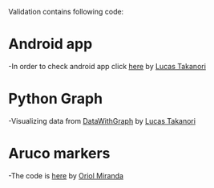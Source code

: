 Validation contains following code:

# Android app
  -In order to check android app click [here](https://github.com/LucasTakanori/DataWithGraph)  by [Lucas Takanori](https://github.com/LucasTakanori)
  
# Python Graph
  -Visualizing data from [DataWithGraph](https://github.com/LucasTakanori/DataWithGraph) by [Lucas Takanori](https://github.com/LucasTakanori)
 
# Aruco markers
  -The code is [here](https://github.com/LucasTakanori/PAE-HP/tree/main/Validation/ArucoMarcador) by [Oriol Miranda](https://github.com/oriolmiranda)
